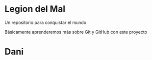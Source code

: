 # Legion del Mal
Un repositorio para conquistar el mundo

Básicamente aprenderemos más sobre Git y GitHub con este proyecto

# Dani
